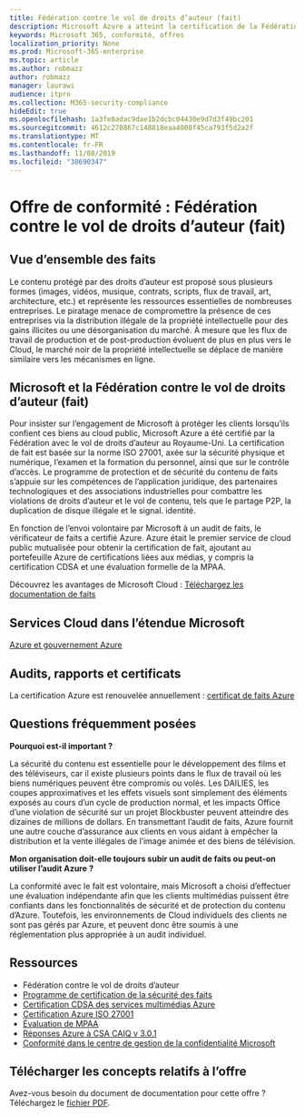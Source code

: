 ```yaml
---
title: Fédération contre le vol de droits d’auteur (fait)
description: Microsoft Azure a atteint la certification de la Fédération avec le vol de Copyright au Royaume-Uni.
keywords: Microsoft 365, conformité, offres
localization_priority: None
ms.prod: Microsoft-365-enterprise
ms.topic: article
ms.author: robmazz
author: robmazz
manager: laurawi
audience: itpro
ms.collection: M365-security-compliance
hideEdit: true
ms.openlocfilehash: 1a3fe8adac9dae1b2dcbc04430e9d7d3f49bc201
ms.sourcegitcommit: 4612c270867c148818eaa4008f45ca793f5d2a2f
ms.translationtype: MT
ms.contentlocale: fr-FR
ms.lasthandoff: 11/08/2019
ms.locfileid: "38690347"
---
```

# <a name="compliance-offering-federation-against-copyright-theft-fact"></a>Offre de conformité : Fédération contre le vol de droits d’auteur (fait)

## <a name="fact-overview"></a>Vue d’ensemble des faits

Le contenu protégé par des droits d’auteur est proposé sous plusieurs formes (images, vidéos, musique, contrats, scripts, flux de travail, art, architecture, etc.) et représente les ressources essentielles de nombreuses entreprises. Le piratage menace de compromettre la présence de ces entreprises via la distribution illégale de la propriété intellectuelle pour des gains illicites ou une désorganisation du marché. À mesure que les flux de travail de production et de post-production évoluent de plus en plus vers le Cloud, le marché noir de la propriété intellectuelle se déplace de manière similaire vers les mécanismes en ligne.

## <a name="microsoft-and-federation-against-copyright-theft-fact"></a>Microsoft et la Fédération contre le vol de droits d’auteur (fait)

Pour insister sur l’engagement de Microsoft à protéger les clients lorsqu’ils confient ces biens au cloud public, Microsoft Azure a été certifié par la Fédération avec le vol de droits d’auteur au Royaume-Uni. La certification de fait est basée sur la norme ISO 27001, axée sur la sécurité physique et numérique, l’examen et la formation du personnel, ainsi que sur le contrôle d’accès. Le programme de protection et de sécurité du contenu de faits s’appuie sur les compétences de l’application juridique, des partenaires technologiques et des associations industrielles pour combattre les violations de droits d’auteur et le vol de contenu, tels que le partage P2P, la duplication de disque illégale et le signal. identité.

En fonction de l’envoi volontaire par Microsoft à un audit de faits, le vérificateur de faits a certifié Azure. Azure était le premier service de cloud public mutualisée pour obtenir la certification de fait, ajoutant au portefeuille Azure de certifications liées aux médias, y compris la certification CDSA et une évaluation formelle de la MPAA.

Découvrez les avantages de Microsoft Cloud : [Téléchargez les documentation de faits](https://aka.ms/fact-backgrounder)

## <a name="microsoft-in-scope-cloud-services"></a>Services Cloud dans l’étendue Microsoft

[Azure et gouvernement Azure](https://aka.ms/AzureCompliance)

## <a name="audits-reports-and-certificates"></a>Audits, rapports et certificats

La certification Azure est renouvelée annuellement : [certificat de faits Azure](https://aka.ms/azurefactcert)

## <a name="frequently-asked-questions"></a>Questions fréquemment posées

**Pourquoi est-il important ?**

La sécurité du contenu est essentielle pour le développement des films et des téléviseurs, car il existe plusieurs points dans le flux de travail où les biens numériques peuvent être compromis ou volés. Les DAILIES, les coupes approximatives et les effets visuels sont simplement des éléments exposés au cours d’un cycle de production normal, et les impacts Office d’une violation de sécurité sur un projet Blockbuster peuvent atteindre des dizaines de millions de dollars. En transmettant l’audit de faits, Azure fournit une autre couche d’assurance aux clients en vous aidant à empêcher la distribution et la vente illégales de l’image animée et des biens de télévision.

**Mon organisation doit-elle toujours subir un audit de faits ou peut-on utiliser l’audit Azure ?**

La conformité avec le fait est volontaire, mais Microsoft a choisi d’effectuer une évaluation indépendante afin que les clients multimédias puissent être confiants dans les fonctionnalités de sécurité et de protection du contenu d’Azure. Toutefois, les environnements de Cloud individuels des clients ne sont pas gérés par Azure, et peuvent donc être soumis à une réglementation plus appropriée à un audit individuel.

## <a name="resources"></a>Ressources

- Fédération contre le vol de droits d’auteur
- [Programme de certification de la sécurité des faits](https://go.microsoft.com/fwlink/?linkid=2099508)
- [Certification CDSA des services multimédias Azure](https://aka.ms/cdsa-cert)
- [Certification Azure ISO 27001](https://aka.ms/Azure-BSI-Cert)
- [Évaluation de MPAA](offering-mpaa.md)
- [Réponses Azure à CSA CAIQ v 3.0.1](https://aka.ms/csacaiqresponses)
- [Conformité dans le centre de gestion de la confidentialité Microsoft](https://www.microsoft.com/trust-center/compliance/compliance-overview)

## <a name="download-the-offering-backgrounder"></a>Télécharger les concepts relatifs à l’offre

Avez-vous besoin du document de documentation pour cette offre ? Téléchargez le [fichier PDF](https://download.microsoft.com/download/D/B/B/DBBA0998-F08A-4CA8-B668-41A5EE0CFBED/FACT-Compliance.pdf).
